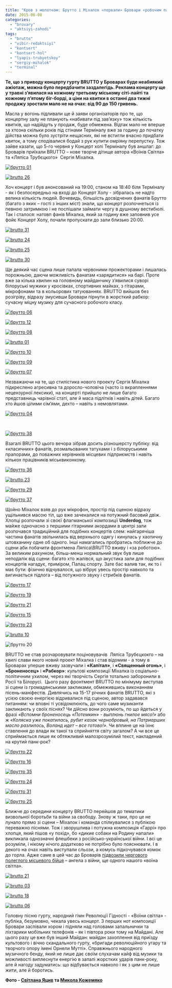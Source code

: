```yaml
---
title: "Кров з молотком: Брутто і Міхалок «порвали» Бровари «робочим панк-роком»"
date: 2015-06-08
categories: 
  - "brovary"
  - "aktsiyi-zahodi"
tags: 
  - "brutto"
  - "vibir-redaktsiyi"
  - "kontsert"
  - "kontsert-hol"
  - "lyapis-trubyetskoy"
  - "sergiy-mihalok"
  - "terminal"
---
```


**Те, що з приводу концерту гурту BRUTTO у Броварах буде неабиякий ажіотаж, можна було передбачити заздалегідь. Реклама концерту ще у травні з’явилася на кожному третьому міському сіті-лайті та кожному п’ятому біг-борді, а ціни на квитки в останні два тижні продажу зростали мало не на очах: від 90 до 150 гривень.**

Масла у вогонь підливали ще й заяви організаторів про те, що концертну залу не планують «набивати під зав’язку» тож кількість квитків, що надійдуть у продаж, буде обмежена. Відтак мало не вперше за хтозна скільки років під стінами Терміналу вже за годину до початку дійства можна було зустріти нещасних, які не встигли вчасно придбати квиток, а тому сподівалися бодай з рук купити омріяну перепустку. Тож зайве казати, що 5-го червня у Концерт холі Терміналу був аншлаг: до Броварів приїхали BRUTTO – нове творче дітище автора «Воїнів Світла» та «Ляпіса Трубєцкого»  Сергія Міхалка.

[![брутто 01](https://mpz.brovary.org/wp-content/uploads/2015/06/brutto-01.jpg)](https://mpz.brovary.org/wp-content/uploads/2015/06/brutto-01.jpg)

[![brutto 26](https://mpz.brovary.org/wp-content/uploads/2015/06/brutto-26.jpg)](https://mpz.brovary.org/wp-content/uploads/2015/06/brutto-26.jpg)

Хоч концерт і був анонсований на 19:00, станом на 18:40 біля Терміналу - як і безпосередньо на вході до Концерт Холу - зібралась не надто велика кількість людей. Вочевидь, більшість досвідчених фанатів Брутто (багато з яких – гості з інших міст) знали, що концерт розпочнеться із певною затримкою і не поспішали займати чергу в душному вестибюлі. Так і сталося: натовп фанів Міхалка, який за годину вже заповнив усе фойє Концерт Холу, почали пропускати до зали близько 20:00.

[![brutto 31](https://mpz.brovary.org/wp-content/uploads/2015/06/brutto-311.jpg)](https://mpz.brovary.org/wp-content/uploads/2015/06/brutto-311.jpg)

[![brutto 24](https://mpz.brovary.org/wp-content/uploads/2015/06/brutto-241.jpg)](https://mpz.brovary.org/wp-content/uploads/2015/06/brutto-241.jpg)

[![brutto 25](https://mpz.brovary.org/wp-content/uploads/2015/06/brutto-251.jpg)](https://mpz.brovary.org/wp-content/uploads/2015/06/brutto-251.jpg)

[![brutto 30](https://mpz.brovary.org/wp-content/uploads/2015/06/brutto-30.jpg)](https://mpz.brovary.org/wp-content/uploads/2015/06/brutto-30.jpg)

Ще деякий час сцена лише палала червоними прожекторами і лишалась порожньою, даючи можливість фанатам «зарядитися» на барі. Проте вже за кілька хвилин на головному майданчику з’явилися суворі білоруські мужики у кросівках, спортивних майках, з гітарами, мікрофонами та в кольорових татуюваннях. BRUTTO вийшов без розігріву, відразу змусивши Бровари пірнути в жорсткий рабкор: сучасну міцну музику для сучасного робочого класу.

[![брутто 06](https://mpz.brovary.org/wp-content/uploads/2015/06/brutto-06.jpg)](https://mpz.brovary.org/wp-content/uploads/2015/06/brutto-06.jpg)

[![брутто 12](https://mpz.brovary.org/wp-content/uploads/2015/06/brutto-12.jpg)](https://mpz.brovary.org/wp-content/uploads/2015/06/brutto-12.jpg)

[![брутто 08](https://mpz.brovary.org/wp-content/uploads/2015/06/brutto-081.jpg)](https://mpz.brovary.org/wp-content/uploads/2015/06/brutto-081.jpg)

[![brutto 01](https://mpz.brovary.org/wp-content/uploads/2015/06/brutto-011.jpg)](https://mpz.brovary.org/wp-content/uploads/2015/06/brutto-011.jpg)

[![брутто 10](https://mpz.brovary.org/wp-content/uploads/2015/06/brutto-10.jpg)](https://mpz.brovary.org/wp-content/uploads/2015/06/brutto-10.jpg)

[![брутто 09](https://mpz.brovary.org/wp-content/uploads/2015/06/brutto-09.jpg)](https://mpz.brovary.org/wp-content/uploads/2015/06/brutto-09.jpg)

[![брутто 07](https://mpz.brovary.org/wp-content/uploads/2015/06/brutto-07.jpg)](https://mpz.brovary.org/wp-content/uploads/2015/06/brutto-07.jpg)

Незважаючи на те, що стилістика нового проекту Сергія Міхалка підкреслено агресивна та доросло-чоловіча (часто із вкрапленнями нецензурної лексики), на концерті прийшло не лише багато представниць чарівної статі, але й маса підлітків і навіть дітей. Багато хто йшов цілими сім’ями, дехто – навіть з немовлятами.

[![брутто 04](https://mpz.brovary.org/wp-content/uploads/2015/06/brutto-04.jpg)](https://mpz.brovary.org/wp-content/uploads/2015/06/brutto-04.jpg)

 

[![брутто 38](https://mpz.brovary.org/wp-content/uploads/2015/06/brutto-38.jpg)](https://mpz.brovary.org/wp-content/uploads/2015/06/brutto-38.jpg)

Взагалі BRUTTO цього вечора зібрав досить різношерсту публіку: від «класичних» фанатів, розмальованих татухами і з білоруськими прапорами, до поважних керівників місцевих підприємств і навіть кількох працівників міськвиконкому.

[![брутто 36](https://mpz.brovary.org/wp-content/uploads/2015/06/brutto-36.jpg)](https://mpz.brovary.org/wp-content/uploads/2015/06/brutto-36.jpg)

[![brutto 23](https://mpz.brovary.org/wp-content/uploads/2015/06/brutto-231.jpg)](https://mpz.brovary.org/wp-content/uploads/2015/06/brutto-231.jpg)

[![брутто 29](https://mpz.brovary.org/wp-content/uploads/2015/06/brutto-29.jpg)](https://mpz.brovary.org/wp-content/uploads/2015/06/brutto-29.jpg)

[![брутто 37](https://mpz.brovary.org/wp-content/uploads/2015/06/brutto-37.jpg)](https://mpz.brovary.org/wp-content/uploads/2015/06/brutto-37.jpg)

Щойно Міхалок взяв до рук мікрофон, простір під сценою відразу ущільнився масою тіл, що вже зачекалися на потужний басовий двіж. Хлопці розпочали зі своєї флагманської композиції **Underdog**, тож майже одночасно з першими гітарними акордами в центрі зали розпочався традиційний для подібних концертів слем: найгарячіша частина фанатів звільнилась від верхнього одягу і кинулась у хаотичну штовханину одне об одного. Інші намагались пробратись поближче до сцени аби побачити фронтмена Ляпіса\\BRUTTO вживу і «за роботою». За великим рахунком, більш-менш нормальний звук був лише неподалік від сцени: багато хто жалівся, що акустика зали для подібних концертів нагадує, приміром, Палац спорту. Зате бас валив так, як то і має бути: фізично відчувалося, що вібрує увесь простір навколо та вигинається підлога – від потужного звуку і стрибків фанатів.

[![брутто 17](https://mpz.brovary.org/wp-content/uploads/2015/06/brutto-17.jpg)](https://mpz.brovary.org/wp-content/uploads/2015/06/brutto-17.jpg)

[![брутто 19](https://mpz.brovary.org/wp-content/uploads/2015/06/brutto-19.jpg)](https://mpz.brovary.org/wp-content/uploads/2015/06/brutto-19.jpg)

[![брутто 21](https://mpz.brovary.org/wp-content/uploads/2015/06/brutto-21.jpg)](https://mpz.brovary.org/wp-content/uploads/2015/06/brutto-21.jpg)

[![брутто 15](https://mpz.brovary.org/wp-content/uploads/2015/06/brutto-15.jpg)](https://mpz.brovary.org/wp-content/uploads/2015/06/brutto-15.jpg)

[![брутто 23](https://mpz.brovary.org/wp-content/uploads/2015/06/brutto-23.jpg)](https://mpz.brovary.org/wp-content/uploads/2015/06/brutto-23.jpg)

[![brutto 10](https://mpz.brovary.org/wp-content/uploads/2015/06/brutto-101.jpg)](https://mpz.brovary.org/wp-content/uploads/2015/06/brutto-101.jpg)

![брутто 20](https://mpz.brovary.org/wp-content/uploads/2015/06/brutto-20.jpg)

BRUTTO не став розчаровувати поціновувачів  Ляпіса Трубєцкокго – на хвилі слави якого новий проект Міхалка і став відомим - а тому в Броварах уперше вживу зазвучали і **«Капітал»**, і **«Священный огонь»**, і **«Броненосец»** і **«Рабкор»**: культові композиції Міхалка із соціально-політичним ухилом, через які творчість Сергія тотально заборонили в Росії та Білорусі.  Цього разу фронтмент BRUTTO по мінімуму виступав зі сцени із громадянськими закликами, обмежившись виконанням пісень-маніфестів. Дивлячись на 15-17 річних фанатів BRUTTО, які з усією своєю енергією відривалися під сценою, автор задавався питанням: чи вповні ті усвідомлюють, до чого саме музиканти закликають у своїх піснях? Чи дійсно вони розуміють, по що йдеться у фразі _«Вспомни броненосець «Потемкин» - выплюнь гнилое мясо!»_ або ж _«Коляска уже покатилась, рубит казак чернобровый, на Патриарших масло разлилось, Воланд идет – все готово!»_. Чи вплине це на їхнє ставлення до влади як такої та сприйняття світу загалом? А чи все це сприймається лише як обтяжливий малозрозумілий текст, накладений на крутий панк-рок?

[![брутто 22](https://mpz.brovary.org/wp-content/uploads/2015/06/brutto-22.jpg)](https://mpz.brovary.org/wp-content/uploads/2015/06/brutto-22.jpg)

[![брутто 16](https://mpz.brovary.org/wp-content/uploads/2015/06/brutto-16.jpg)](https://mpz.brovary.org/wp-content/uploads/2015/06/brutto-16.jpg)

[![брутто 35](https://mpz.brovary.org/wp-content/uploads/2015/06/brutto-35.jpg)](https://mpz.brovary.org/wp-content/uploads/2015/06/brutto-35.jpg)

[![брутто 24](https://mpz.brovary.org/wp-content/uploads/2015/06/brutto-24.jpg)](https://mpz.brovary.org/wp-content/uploads/2015/06/brutto-24.jpg)

[![брутто 31](https://mpz.brovary.org/wp-content/uploads/2015/06/brutto-31.jpg)](https://mpz.brovary.org/wp-content/uploads/2015/06/brutto-31.jpg)

[![брутто 25](https://mpz.brovary.org/wp-content/uploads/2015/06/brutto-25.jpg)](https://mpz.brovary.org/wp-content/uploads/2015/06/brutto-25.jpg)

Ближче до середини концерту BRUTTO перейшов до тематики визвольної боротьби та війни за свободу. Знову ж таки, про це не лунало прямо зі сцени – Міхалок і команда спілкувалися з публікою переважно піснями. Тож і зворушлива і потужна композиція «Гаррі» про хлопця, який пішов «у похід», бо «дикие собаки на Родину напали» викликала однозначні флешбеки з російсько-української війни. І всі це розуміли, і нікому нічого додатково не потрібно було пояснювати. І в декого на очах навіть виступали сльози, а комусь підкочувався комок до горла. Адже саме в цей час до Броварів [підвозили чергового полеглого місцевого бійця](https://mpz.brovary.org/u-brovarah-viddali-ostannyu-shanu-zagiblomu-geroyu-vitaliyu-shevchenku/) – ангела з війни, ще одного нашого «воїна світла».

[![brutto 21](https://mpz.brovary.org/wp-content/uploads/2015/06/brutto-212.jpg)](https://mpz.brovary.org/wp-content/uploads/2015/06/brutto-212.jpg)

[![brutto 03](https://mpz.brovary.org/wp-content/uploads/2015/06/brutto-031.jpg)](https://mpz.brovary.org/wp-content/uploads/2015/06/brutto-031.jpg)

[![brutto 18](https://mpz.brovary.org/wp-content/uploads/2015/06/brutto-18.jpg)](https://mpz.brovary.org/wp-content/uploads/2015/06/brutto-18.jpg)

[![brutto 06](https://mpz.brovary.org/wp-content/uploads/2015/06/brutto-061.jpg)](https://mpz.brovary.org/wp-content/uploads/2015/06/brutto-061.jpg)

Головну пісню гурту, народний гімн Революції Гідності - «Воїни світла» - публіка, безумовно, чекала увесь концерт. З перших нот композиції Бровари заспівали хором і підняли над головами запальнички та ліхтарики мобільних телефонів – як і півтора роки тому на Майдані. Але цього разу це вже був інший Майдан: майдан захоплення від приїзду культового і вічно скандального гурту, «бригади революційного угару та творчого опору імені Орнели Мутті». Справжнього народного музичного бенду, який не лише дає своїм слухачам кайф від музики та можливості виплеснути енергію в запалі жорстких ударів панк-року, але й нагоду задуматись: що відбувається навколо і як з цим не лише жити, але й боротись.

**Фото - [Світлана Яцив](https://www.facebook.com/kotemore?fref=ts) та [Микола Кожемяко](http://fotokray.com.ua/)**
